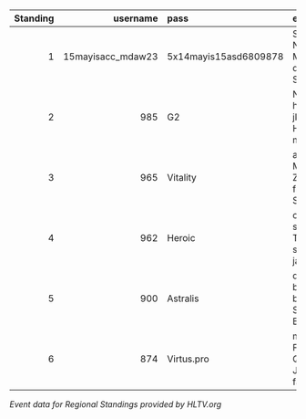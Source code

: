 ### 

| Standing | username | pass            | e mail                                          |
| -: | -: | :- | :- |
|        1 |    15mayisacc_mdaw23 | 5x14mayis15asd6809878                 | Snappi, NertZ, Maden, dycha, SunPayus           |
|        2 |    985 | G2                   | NiKo, huNter-, jks, HooXi, m0NESY               |
|        3 |    965 | Vitality             | apEX, Magisk, ZywOo, flameZ, Spinx              |
|        4 |    962 | Heroic               | cadiaN, stavn, TeSeS, sjuush, jabbi             |
|        5 |    900 | Astralis             | device, b0RUP, blameF, Staehr, Buzz             |
|        6 |    874 | Virtus.pro           | mir, FL1T, Qikert, Jame, fame                   |




_Event data for Regional Standings provided by HLTV.org_
